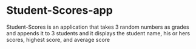 # Student-Scores-app
Student-Scores is an application that takes 3 random numbers as grades and appends it to 3 students and it displays the student name, his or hers scores, highest score, and average score 
